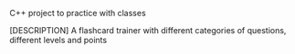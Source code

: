 C++ project to practice with classes

[DESCRIPTION]
A flashcard trainer with different categories of questions, different levels and points

